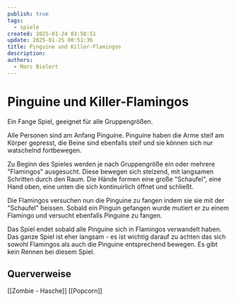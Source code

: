 ```yaml
---
publish: true
tags:
  - spiele
created: 2025-01-24 03:50:51
update: 2025-01-25 00:51:36
title: Pinguine und Killer-Flamingos
description: 
authors:
  - Marc Bielert
---
```


# Pinguine und Killer-Flamingos

Ein Fange Spiel, geeignet für alle Gruppengrößen.

Alle Personen sind am Anfang Pinguine. Pinguine haben die Arme steif am Körper gepresst, die Beine sind ebenfalls steif und sie können sich nur watschelnd fortbewegen.

Zu Beginn des Spieles werden je nach Gruppengröße ein oder mehrere "Flamingos" ausgesucht.
Diese bewegen sich stelzend, mit langsamen Schritten durch den Raum. Die Hände formen eine große "Schaufel", eine Hand oben, eine unten die sich kontinuirlich öffnet und schließt.

Die Flamingos versuchen nun die Pinguine zu fangen indem sie sie mit der "Schaufel" beissen.
Sobald ein Pinguin gefangen wurde mutiert er zu einem Flamingo und versucht ebenfalls Pinguine zu fangen.

Das Spiel endet sobald alle Pinguine sich in Flamingos verwandelt haben.
Das ganze Spiel ist eher langsam - es ist wichtig darauf zu achten das sich sowohl Flamingos als auch die Pinguine entsprechend bewegen. Es gibt kein Rennen bei diesem Spiel.

## Querverweise

[[Zombie - Hasche]]
[[Popcorn]]

